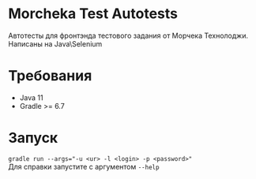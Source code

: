 # Morcheka Test Autotests
Автотесты для фронтэнда тестового задания от Морчека Технолоджи.\
Написаны на Java\Selenium

# Требования
* Java 11
* Gradle >= 6.7

# Запуск
`gradle run --args="-u <ur> -l <login> -p <password>"`\
Для справки запустите с аргументом `--help`
